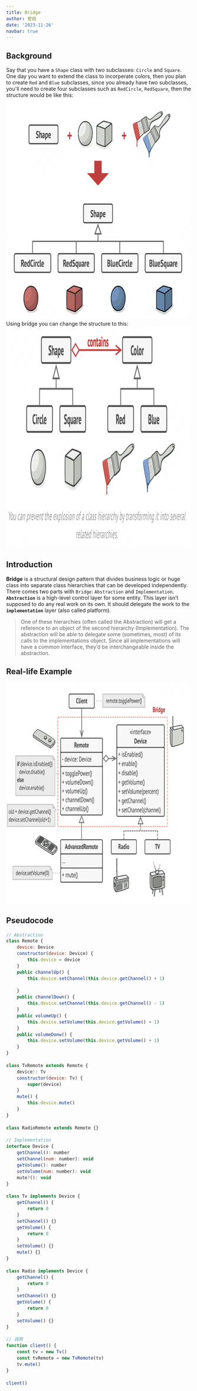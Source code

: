 ```yaml
---
title: Bridge
author: 曾田
date: '2023-11-26'
navbar: true
---
```


## Background
Say that you have a `Shape` class with two subclasses: `Circle` and `Square`. One day you want to extend the class to incorperate colors, then you plan to create `Red` and `Blue` subclasses, since you already have two subclasses, you'll need to create four subclasses such as `RedCircle`, `RedSquare`, then the structure would be like this: 
<img src="../../../.vuepress/public/imgs/bridge01.png" width="500" height="600" />
Using bridge you can change the structure to this:
<img src="../../../.vuepress/public/imgs/bridge02.png" width="500" height="600" />

## Introduction
**Bridge** is a structural design pattern that divides business logic or huge class into separate class hierarchies that can be developed independently.  
There comes two parts with `Bridge`: `Abstraction` and `Implementation`. **`Abstraction`** is a high-level control layer for some entity. This layer isn’t supposed to do any real work on its own. It should delegate the work to the **`implementation`** layer (also called platform).
> One of these hierarchies (often called the Abstraction) will get a reference to an object of the second hierarchy (Implementation). The abstraction will be able to delegate some (sometimes, most) of its calls to the implementations object. Since all implementations will have a common interface, they’d be interchangeable inside the abstraction.



## Real-life Example
<img src="../../../.vuepress/public/imgs/bridge03.png" width="500" height="600" />

## Pseudocode

```js
// Abstraction
class Remote {
    device: Device
    constructor(device: Device) {
        this.device = device
    }
    public channelUp() {
        this.device.setChannel(this.device.getChannel() + 1)
        
    }
    public channelDown() {
        this.device.setChannel(this.device.getChannel() - 1)
    }
    public volumeUp() {
        this.device.setVolume(this.device.getVolume() + 1)
    }
    public volumeDonw() {
        this.device.setVolume(this.device.getVolume() + 1)
    }
}

class TvRemote extends Remote {
    device!: Tv
    constructor(device: Tv) {
        super(device)
    }
    mute() {
        this.device.mute()
    }
}

class RadioRemote extends Remote {}

// Implementation
interface Device {
    getChannel(): number 
    setChannel(num: number): void
    getVolume(): number
    setVolume(num: number): void
    mute?(): void
}

class Tv implements Device {
    getChannel() {
        return 0
    }
    setChannel() {}
    getVolume() {
        return 0
    }
    setVolume() {}
    mute() {}
}

class Radio implements Device {
    getChannel() {
        return 0
    }
    setChannel() {}
    getVolume() {
        return 0
    }
    setVolume() {}
}

// 调用
function client() {
    const tv = new Tv()
    const tvRemote = new TvRemote(tv)
    tv.mute()
}

client()
```

